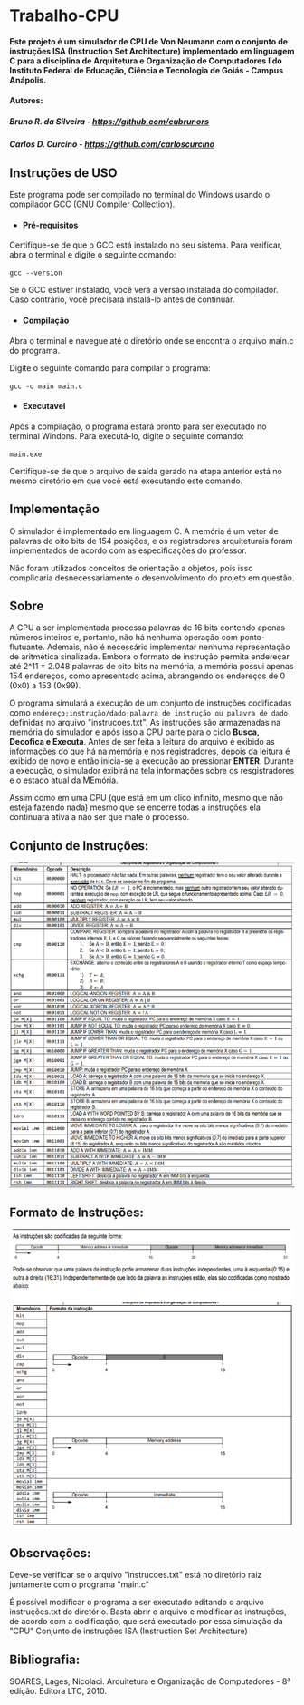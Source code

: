# Trabalho-CPU

#### Este projeto é um simulador de CPU de Von Neumann com o conjunto de instruções ISA (Instruction Set Architecture) implementado em linguagem C para a disciplina de Arquitetura e Organização de Computadores I do Instituto Federal de Educação, Ciência e Tecnologia de Goiás - Campus Anápolis.

#### Autores:

##### Bruno R. da Silveira - https://github.com/eubrunors
##### Carlos D. Curcino - https://github.com/carloscurcino

## Instruções de USO

Este programa pode ser compilado no terminal do Windows usando o compilador GCC (GNU Compiler Collection).

- #### Pré-requisitos
Certifique-se de que o GCC está instalado no seu sistema. Para verificar, abra o terminal e digite o seguinte comando:

`gcc --version`

Se o GCC estiver instalado, você verá a versão instalada do compilador. Caso contrário, você precisará instalá-lo antes de continuar.

- #### Compilação
Abra o terminal e navegue até o diretório onde se encontra o arquivo main.c do programa.

Digite o seguinte comando para compilar o programa:

`gcc -o main main.c`

- #### Executavel 

Após a compilação, o programa estará pronto para ser executado no terminal Windons. Para executá-lo, digite o seguinte comando:

`main.exe` 

Certifique-se de que o arquivo de saída gerado na etapa anterior está no mesmo diretório em que você está executando este comando.

## Implementação

O simulador é implementado em linguagem C. A memória é um vetor de palavras de oito bits de 154 posições, e os registradores arquiteturais foram implementados de acordo com as especificações do professor.

Não foram utilizados conceitos de orientação a objetos, pois isso complicaria desnecessariamente o desenvolvimento do projeto em questão.

## Sobre 

A CPU a ser implementada processa palavras de 16 bits contendo apenas números inteiros e, portanto, não há
nenhuma operação com ponto-flutuante. Ademais, não é necessário implementar nenhuma representação de aritmética
sinalizada. Embora o formato de instrução permita endereçar até 2^11 = 2.048 palavras de oito bits na memória, a memória
possui apenas 154 endereços, como apresentado acima, abrangendo os endereços de 0 (0x0) a 153 (0x99).

O programa simulará a execução de um conjunto de instruções codificadas como `endereço;instrução/dado;palavra de instrução ou palavra de dado` definidas no arquivo "instrucoes.txt". As instruções são armazenadas na memória do simulador e após isso a CPU parte para o ciclo **Busca, Decofica e Executa**. Antes de ser feita a leitura do arquivo é exibido as informações do que há na memória e nos registradores, depois da leitura é exibido de novo e então inicia-se a execução ao pressionar **ENTER**. Durante a execução, o simulador exibirá na tela informações sobre os resgistradores e o estado atual da MEmória.

Assim como em uma CPU (que está em um clico infinito, mesmo que não esteja fazendo nada) mesmo que se encerre todas a instruções ela continuara ativa a não ser que mate o processo.

## Conjunto de Instruções:

![](https://github.com/carloscurcino/Trabalho-CPU/blob/main/imagens/conjuntoDeInstrucoes.png)

## Formato de Instruções:

![](https://github.com/carloscurcino/Trabalho-CPU/blob/main/imagens/formatoDeInstrucao.png)
![](https://github.com/carloscurcino/Trabalho-CPU/blob/main/imagens/formatoDeIntrucao2.png)

## Observações:

Deve-se verificar se o arquivo "instrucoes.txt" está no diretório raiz juntamente com o programa "main.c"

É possível modificar o programa a ser executado editando o arquivo instruções.txt do diretório.
Basta abrir o arquivo e modificar as instruções, de acordo com a codificação, que será executado por essa simulação da "CPU"
Conjunto de instruções ISA (Instruction Set Architecture)


## Bibliografia:

SOARES, Lages, Nicolaci. Arquitetura e Organização de Computadores - 8ª edição. Editora LTC, 2010.
